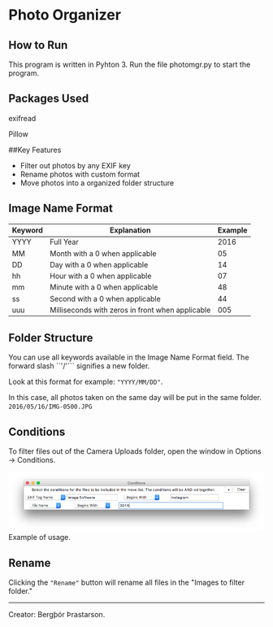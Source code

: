 # Photo Organizer

## How to Run
This program is written in Pyhton 3. Run the file photomgr.py to start the program.

## Packages Used
exifread

Pillow

##Key Features
- Filter out photos by any EXIF key
- Rename photos with custom format
- Move photos into a organized folder structure

## Image Name Format
|Keyword | Explanation         | Example |
|--------|---------------------|---------|
|YYYY    | Full Year           | 2016    |
|MM      | Month with a 0 when applicable|05|
|DD      | Day with a 0 when applicable|14|
|hh      | Hour with a 0 when applicable|07|
|mm      | Minute with a 0 when applicable|48|
|ss      | Second with a 0 when applicable|44|
|uuu     | Milliseconds with zeros in front when applicable|005|

## Folder Structure
You can use all keywords available in the Image Name Format field. The forward slash ``'/'``` signifies a new folder.

Look at this format for example: ```"YYYY/MM/DD"```.

In this case, all photos taken on the same day will be put in the same folder. ```2016/05/16/IMG-0500.JPG```


## Conditions
To filter files out of the Camera Uploads folder, open the window in Options -> Conditions.

![](./Conditions1.png)
Example of usage.

## Rename
Clicking the ```"Rename"``` button will rename all files in the "Images to filter folder."

---
Creator: Bergþór Þrastarson.
